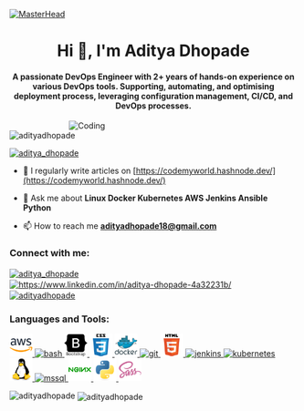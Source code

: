 [![MasterHead](https://ibagroupit.com/wp-content/uploads/2020/05/banner_1300-357_devops.png)](https://www.linkedin.com/in/aditya-dhopade-4a32231b/)
<h1 align="center">Hi 👋, I'm Aditya Dhopade</h1>
<h4 align="center">A passionate DevOps Engineer with 2+ years of hands-on experience on various DevOps tools. Supporting, automating, and optimising deployment process, leveraging configuration management, CI/CD, and DevOps processes.</h4>

<img align="right" alt="Coding" width="400" src="https://miro.medium.com/v2/resize:fit:3000/1*mqv03KrlG5LK2XU1uV4LJg.gif">


<p align="left"> <img src="https://komarev.com/ghpvc/?username=adityadhopade&label=Profile%20views&color=0e75b6&style=flat" alt="adityadhopade" /> </p>

<p align="left"> <a href="https://twitter.com/aditya_dhopade" target="blank"><img src="https://img.shields.io/twitter/follow/aditya_dhopade?logo=twitter&style=for-the-badge" alt="aditya_dhopade" /></a> </p>

- 📝 I regularly write articles on [https://codemyworld.hashnode.dev/](https://codemyworld.hashnode.dev/)

- 💬 Ask me about **Linux Docker Kubernetes AWS Jenkins Ansible Python**

- 📫 How to reach me **adityadhopade18@gmail.com**

<h3 align="left">Connect with me:</h3>
<p align="left">
<a href="https://twitter.com/aditya_dhopade" target="blank"><img align="center" src="https://raw.githubusercontent.com/rahuldkjain/github-profile-readme-generator/master/src/images/icons/Social/twitter.svg" alt="aditya_dhopade" height="30" width="40" /></a>
<a href="https://linkedin.com/in/https://www.linkedin.com/in/aditya-dhopade-4a32231b/" target="blank"><img align="center" src="https://raw.githubusercontent.com/rahuldkjain/github-profile-readme-generator/master/src/images/icons/Social/linked-in-alt.svg" alt="https://www.linkedin.com/in/aditya-dhopade-4a32231b/" height="30" width="40" /></a>
<a href="https://hashnode.com/adityadhopade" target="blank"><img align="center" src="https://raw.githubusercontent.com/rahuldkjain/github-profile-readme-generator/master/src/images/icons/Social/hashnode.svg" alt="adityadhopade" height="30" width="40" /></a>
</p>

<h3 align="left">Languages and Tools:</h3>
<p align="left"> <a href="https://aws.amazon.com" target="_blank" rel="noreferrer"> <img src="https://raw.githubusercontent.com/devicons/devicon/master/icons/amazonwebservices/amazonwebservices-original-wordmark.svg" alt="aws" width="40" height="40"/> </a> <a href="https://www.gnu.org/software/bash/" target="_blank" rel="noreferrer"> <img src="https://www.vectorlogo.zone/logos/gnu_bash/gnu_bash-icon.svg" alt="bash" width="40" height="40"/> </a> <a href="https://getbootstrap.com" target="_blank" rel="noreferrer"> <img src="https://raw.githubusercontent.com/devicons/devicon/master/icons/bootstrap/bootstrap-plain-wordmark.svg" alt="bootstrap" width="40" height="40"/> </a> <a href="https://www.w3schools.com/css/" target="_blank" rel="noreferrer"> <img src="https://raw.githubusercontent.com/devicons/devicon/master/icons/css3/css3-original-wordmark.svg" alt="css3" width="40" height="40"/> </a> <a href="https://www.docker.com/" target="_blank" rel="noreferrer"> <img src="https://raw.githubusercontent.com/devicons/devicon/master/icons/docker/docker-original-wordmark.svg" alt="docker" width="40" height="40"/> </a> <a href="https://git-scm.com/" target="_blank" rel="noreferrer"> <img src="https://www.vectorlogo.zone/logos/git-scm/git-scm-icon.svg" alt="git" width="40" height="40"/> </a> <a href="https://www.w3.org/html/" target="_blank" rel="noreferrer"> <img src="https://raw.githubusercontent.com/devicons/devicon/master/icons/html5/html5-original-wordmark.svg" alt="html5" width="40" height="40"/> </a> <a href="https://www.jenkins.io" target="_blank" rel="noreferrer"> <img src="https://www.vectorlogo.zone/logos/jenkins/jenkins-icon.svg" alt="jenkins" width="40" height="40"/> </a> <a href="https://kubernetes.io" target="_blank" rel="noreferrer"> <img src="https://www.vectorlogo.zone/logos/kubernetes/kubernetes-icon.svg" alt="kubernetes" width="40" height="40"/> </a> <a href="https://www.linux.org/" target="_blank" rel="noreferrer"> <img src="https://raw.githubusercontent.com/devicons/devicon/master/icons/linux/linux-original.svg" alt="linux" width="40" height="40"/> </a> <a href="https://www.microsoft.com/en-us/sql-server" target="_blank" rel="noreferrer"> <img src="https://www.svgrepo.com/show/303229/microsoft-sql-server-logo.svg" alt="mssql" width="40" height="40"/> </a> <a href="https://www.nginx.com" target="_blank" rel="noreferrer"> <img src="https://raw.githubusercontent.com/devicons/devicon/master/icons/nginx/nginx-original.svg" alt="nginx" width="40" height="40"/> </a> <a href="https://www.python.org" target="_blank" rel="noreferrer"> <img src="https://raw.githubusercontent.com/devicons/devicon/master/icons/python/python-original.svg" alt="python" width="40" height="40"/> </a> <a href="https://sass-lang.com" target="_blank" rel="noreferrer"> <img src="https://raw.githubusercontent.com/devicons/devicon/master/icons/sass/sass-original.svg" alt="sass" width="40" height="40"/> </a> </p>

<p><img align="left" src="https://github-readme-stats.vercel.app/api/top-langs?username=adityadhopade&show_icons=true&locale=en&layout=compact" alt="adityadhopade" /></p>

<p>&nbsp;<img align="center" src="https://github-readme-stats.vercel.app/api?username=adityadhopade&show_icons=true&locale=en" alt="adityadhopade" /></p>

